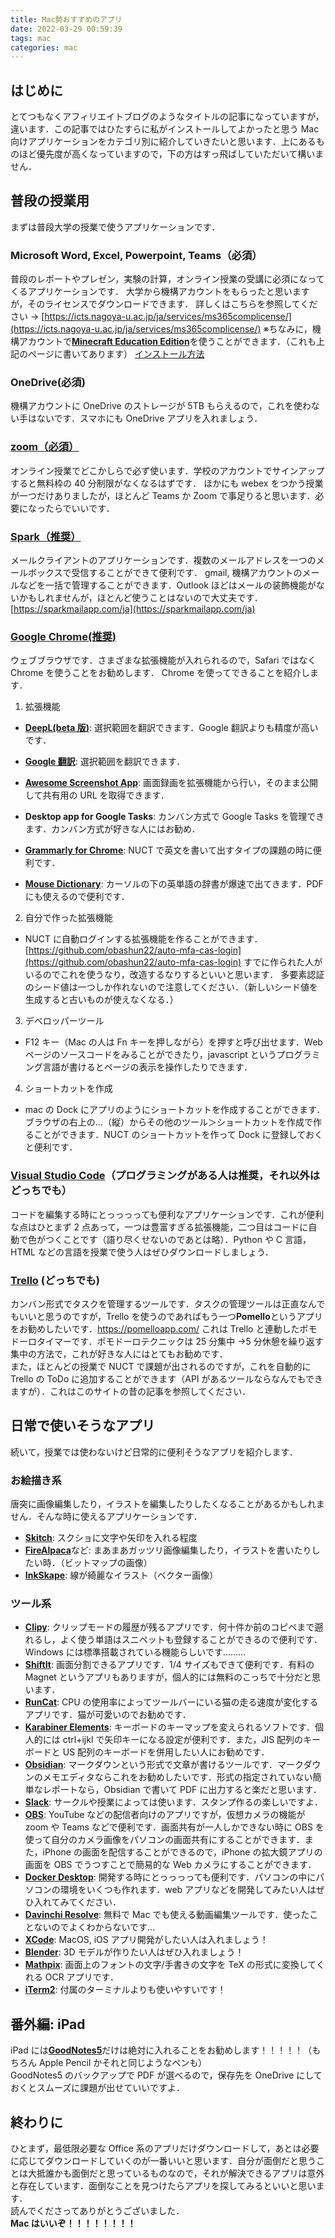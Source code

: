 ```yaml
---
title: Mac勢おすすめのアプリ
date: 2022-03-29 00:59:39
tags: mac
categories: mac
---
```


## はじめに

とてつもなくアフィリエイトブログのようなタイトルの記事になっていますが，違います．この記事ではひたすらに私がインストールしてよかったと思う Mac 向けアプリケーションをカテゴリ別に紹介していきたいと思います．上にあるものほど優先度が高くなっていますので，下の方はすっ飛ばしていただいて構いません．

<!-- more -->

## 普段の授業用

まずは普段大学の授業で使うアプリケーションです．

### Microsoft Word, Excel, Powerpoint, Teams（必須）

普段のレポートやプレゼン，実験の計算，オンライン授業の受講に必須になってくるアプリケーションです．
大学から機構アカウントをもらったと思いますが，そのライセンスでダウンロードできます．
詳しくはこちらを参照してください → [https://icts.nagoya-u.ac.jp/ja/services/ms365complicense/](https://icts.nagoya-u.ac.jp/ja/services/ms365complicense/)
※ちなみに，機構アカウントで[**Minecraft Education Edition**](https://education.minecraft.net/en-us)を使うことができます．（これも上記のページに書いてあります）
[インストール方法](https://support.microsoft.com/ja-jp/office/microsoft-365-%E3%81%BE%E3%81%9F%E3%81%AF-office-2021-%E3%82%92-pc-%E3%81%BE%E3%81%9F%E3%81%AF-mac-%E3%81%AB%E3%83%80%E3%82%A6%E3%83%B3%E3%83%AD%E3%83%BC%E3%83%89%E3%81%97%E3%81%A6%E3%82%A4%E3%83%B3%E3%82%B9%E3%83%88%E3%83%BC%E3%83%AB-%E3%81%BE%E3%81%9F%E3%81%AF%E5%86%8D%E3%82%A4%E3%83%B3%E3%82%B9%E3%83%88%E3%83%BC%E3%83%AB%E3%81%97%E3%81%BE%E3%81%99-4414eaaf-0478-48be-9c42-23adc4716658#InstallSteps=PC_%E3%81%AB%E3%82%A4%E3%83%B3%E3%82%B9%E3%83%88%E3%83%BC%E3%83%AB%E3%81%99%E3%82%8B)

### OneDrive(必須)

機構アカウントに OneDrive のストレージが 5TB もらえるので，これを使わない手はないです．スマホにも OneDrive アプリを入れましょう．

### [zoom（必須）](https://support.zoom.us/hc/ja/articles/203020795-macOS-%E3%81%B8%E3%81%AE-Zoom-%E3%82%A2%E3%83%97%E3%83%AA%E3%82%B1%E3%83%BC%E3%82%B7%E3%83%A7%E3%83%B3%E3%81%AE%E3%82%A4%E3%83%B3%E3%82%B9%E3%83%88%E3%83%BC%E3%83%AB)

オンライン授業でどこかしらで必ず使います．学校のアカウントでサインアップすると無料枠の 40 分制限がなくなるはずです．
ほかにも webex をつかう授業が一つだけありましたが，ほとんど Teams か Zoom で事足りると思います．必要になったらでいいです．

### [Spark（推奨）](https://sparkmailapp.com/ja)

メールクライアントのアプリケーションです．複数のメールアドレスを一つのメールボックスで受信することができて便利です．
gmail, 機構アカウントのメールなどを一括で管理することができます．Outlook ほどはメールの装飾機能がないかもしれませんが，ほとんど使うことはないので大丈夫です．
[https://sparkmailapp.com/ja](https://sparkmailapp.com/ja)

### [Google Chrome(推奨)](https://www.google.com/intl/ja_jp/chrome/)

ウェブブラウザです．さまざまな拡張機能が入れられるので，Safari ではなく Chrome を使うことをお勧めします．
Chrome を使ってできることを紹介します．

1. 拡張機能

- [**DeepL(beta 版)**](https://chrome.google.com/webstore/detail/deepl-translate-beta-vers/cofdbpoegempjloogbagkncekinflcnj?hl=ja): 選択範囲を翻訳できます．Google 翻訳よりも精度が高いです．

- [**Google 翻訳**](https://chrome.google.com/webstore/detail/google-translate/aapbdbdomjkkjkaonfhkkikfgjllcleb?hl=ja): 選択範囲を翻訳できます．
- [**Awesome Screenshot App**](https://chrome.google.com/webstore/detail/awesome-screenshot-and-sc/nlipoenfbbikpbjkfpfillcgkoblgpmj?hl=ja): 画面録画を拡張機能から行い，そのまま公開して共有用の URL を取得できます．
- **Desktop app for Google Tasks**: カンバン方式で Google Tasks を管理できます．カンバン方式が好きな人にはお勧め．
- [**Grammarly for Chrome**](https://chrome.google.com/webstore/detail/desktop-app-for-google-ta/lpofefdiokgmcdnnaigddelnfamkkghi): NUCT で英文を書いて出すタイプの課題の時に便利です．
- [**Mouse Dictionary**](https://chrome.google.com/webstore/detail/mouse-dictionary/dnclbikcihnpjohihfcmmldgkjnebgnj?hl=ja): カーソルの下の英単語の辞書が爆速で出てきます．PDF にも使えるので便利です．

2. 自分で作った拡張機能

- NUCT に自動ログインする拡張機能を作ることができます．
  [https://github.com/obashun22/auto-mfa-cas-login](https://github.com/obashun22/auto-mfa-cas-login)
  すでに作られた人がいるのでこれを使うなり，改造するなりするといいと思います．
  多要素認証のシード値は一つしか作れないので注意してください．（新しいシード値を生成すると古いものが使えなくなる．）

3. デベロッパーツール

- F12 キー（Mac の人は Fn キーを押しながら）を押すと呼び出せます．Web ページのソースコードをみることができたり，javascript というプログラミング言語が書けるとページの表示を操作したりできます．

4. ショートカットを作成

- mac の Dock にアプリのようにショートカットを作成することができます．
  ブラウザの右上の...（縦）からその他のツール＞ショートカットを作成で作ることができます．NUCT のショートカットを作って Dock に登録しておくと便利です．

### [Visual Studio Code](https://code.visualstudio.com/)（プログラミングがある人は推奨，それ以外はどっちでも）

コードを編集する時にとっっっっても便利なアプリケーションです．これが便利な点はひとまず 2 点あって，一つは豊富すぎる拡張機能，二つ目はコードに自動で色がつくことです（語り尽くせないのであとは略）．Python や C 言語，HTML などの言語を授業で使う人はぜひダウンロードしましょう．

### [Trello](https://trello.com/ja) (どっちでも)

カンバン形式でタスクを管理するツールです．タスクの管理ツールは正直なんでもいいと思うのですが，Trello を使うのであればもう一つ**Pomello**というアプリをお勧めしたいです．https://pomelloapp.com/ これは Trello と連動したポモドーロタイマーです．ポモドーロテクニックは 25 分集中 →5 分休憩を繰り返す集中の方法で，これが好きな人にはとてもお勧めです．  
また，ほとんどの授業で NUCT で課題が出されるのですが，これを自動的に Trello の ToDo に追加することができます（API があるツールならなんでもできますが）．これはこのサイトの昔の記事を参照してください．

## 日常で使いそうなアプリ

続いて，授業では使わないけど日常的に便利そうなアプリを紹介します．

### お絵描き系

唐突に画像編集したり，イラストを編集したりしたくなることがあるかもしれません．そんな時に使えるアプリケーションです．

- [**Skitch**](https://apps.apple.com/jp/app/skitch-%E6%92%AE%E3%82%8B-%E6%8F%8F%E3%81%8D%E8%BE%BC%E3%82%80-%E5%85%B1%E6%9C%89%E3%81%99%E3%82%8B/id425955336?mt=12): スクショに文字や矢印を入れる程度
- [**FireAlpaca**](https://firealpaca.com/ja/)など: まあまあガッツリ画像編集したり，イラストを書いたりしたい時．（ビットマップの画像）
- [**InkSkape**](https://inkscape.org/ja/): 線が綺麗なイラスト（ベクター画像）

### ツール系

- [**Clipy**](https://clipy-app.com/): クリップモードの履歴が残るアプリです．何十件か前のコピペまで遡れるし，よく使う単語はスニペットも登録することができるので便利です．Windows には標準搭載されている機能らしいです………
- [**ShiftIt**](https://github.com/fikovnik/ShiftIt/releases): 画面分割できるアプリです．1/4 サイズもできて便利です．有料の Magnet というアプリもありますが，個人的には無料のこっちで十分だと思います．
- [**RunCat**](https://kyome.io/runcat/): CPU の使用率によってツールバーにいる猫の走る速度が変化するアプリです．猫が可愛いのでお勧めです．
- [**Karabiner Elements**](https://karabiner-elements.pqrs.org/): キーボードのキーマップを変えられるソフトです．個人的には ctrl+ijkl で矢印キーになる設定が便利です．また，JIS 配列のキーボードと US 配列のキーボードを併用したい人にお勧めです．
- [**Obsidian**](https://obsidian.md/): マークダウンという形式で文章が書けるツールです．マークダウンのメモエディタならこれをお勧めしたいです．形式の指定されていない簡単なレポートなら，Obsidian で書いて PDF に出力すると楽だと思います．
- [**Slack**](https://slack.com/): サークルや授業によっては使います．スタンプ作るの楽しいですよ．
- [**OBS**](https://obsproject.com/ja/download): YouTube などの配信者向けのアプリですが，仮想カメラの機能が zoom や Teams などで便利です．画面共有が一人しかできない時に OBS を使って自分のカメラ画像をパソコンの画面共有にすることができます．また，iPhone の画面を配信することができるので，iPhone の拡大鏡アプリの画面を OBS でうつすことで簡易的な Web カメラにすることができます．
- [**Docker Desktop**](https://www.docker.com/products/docker-desktop/): 開発する時にとっっっっても便利です．パソコンの中にパソコンの環境をいくつも作れます．web アプリなどを開発してみたい人はぜひ入れてみてください．
- [**Davinchi Resolve**](https://www.blackmagicdesign.com/jp/products/davinciresolve): 無料で Mac でも使える動画編集ツールです．使ったことないのでよくわからないです…
- [**XCode**](https://apps.apple.com/jp/app/xcode/id497799835?mt=12): MacOS, iOS アプリ開発がしたい人は入れましょう！
- [**Blender**](https://blender.jp/): 3D モデルが作りたい人はぜひ入れましょう！
- [**Mathpix**](https://mathpix.com/): 画面上のフォントの文字/手書きの文字を TeX の形式に変換してくれる OCR アプリです．
- [**iTerm2**](https://iterm2.com/): 付属のターミナルよりも使いやすいです！

## 番外編: iPad

iPad には[**GoodNotes5**](https://apps.apple.com/jp/app/goodnotes-5/id1444383602)だけは絶対に入れることをお勧めします！！！！！（もちろん Apple Pencil かそれと同じようなペンも）  
GoodNotes5 のバックアップで PDF が選べるので，保存先を OneDrive にしておくとスムーズに課題が出せていいですよ．

## 終わりに

ひとまず，最低限必要な Office 系のアプリだけダウンロードして，あとは必要に応じてダウンロードしていくのが一番いいと思います．自分が面倒だと思うことは大抵誰かも面倒だと思っているものなので，それが解決できるアプリは意外と存在しています．面倒なことを見つけたらアプリを探してみるといいと思います．  
読んでくださってありがとうございました．  
**Mac はいいぞ！！！！！！！！**
